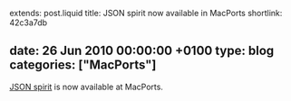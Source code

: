 extends: post.liquid
title: JSON spirit now available in MacPorts
shortlink: 42c3a7db

date: 26 Jun 2010 00:00:00 +0100
type: blog
categories: ["MacPorts"]
---

[JSON spirit](http://www.codeproject.com/KB/recipes/JSON_Spirit.aspx) is now available at MacPorts.
